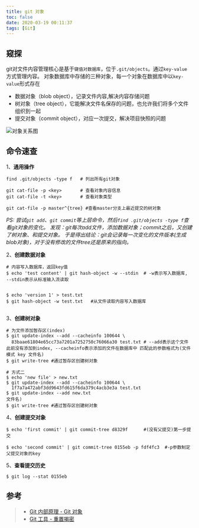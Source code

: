 ```yaml
---
title: git 对象
toc: false
date: 2020-03-19 00:11:37
tags: [Git]
---
```


## 窥探
git对文件内容管理核心是基于`键值对数据库`，位于`.git/objects`。通过`key-value`方式管理内容。
对象数据库中存储的三种对象，每一个对象在数据库中以`key-value`形式存在
- 数据对象（blob object），记录文件内容,解决内容存储问题
- 树对象（tree object），它能解决文件名保存的问题，也允许我们将多个文件组织到一起
- 提交对象（commit object），对应一次提交，解决项目快照的问题

![对象关系图](https://www.git-scm.com/book/en/v2/images/data-model-3.png)



## 命令速查
1、**通用操作**
```
find .git/objects -type f  	# 列出所有git对象

git cat-file -p <key> 		# 查看对象内容信息
git cat-file -t <key> 		# 查看对象类型

git cat-file -p master^{tree} #查看master分支上最近提交的树对象
```
*PS: 尝试`git add`、`git commit`等上层命令，然后`find .git/objects -type f`查看git对象的变化。
发现：git每次add文件，添加数据对象；commit之后，又创建了树对象、和提交对象。
于是得出结论：git会记录每一次变化的文件版本(生成blob对象)，对于没有修改的文件tree还是原来的指向。*


2、**创建数据对象**
```
# 内容写入数据库，返回key值
$ echo 'test content' | git hash-object -w --stdin	# -w表示写入数据库, --stdin表示从标准输入流读取


$ echo 'version 1' > test.txt
$ git hash-object -w test.txt 	#从文件读取内容写入数据库


```

3、**创建树对象**
```
# 为文件添加暂存区(index)
$ git update-index --add --cacheinfo 100644 \
  83baae61804e65cc73a7201a7252750c76066a30 test.txt	# --add表示这个文件此前没有添加到index, --cacheinfo表示添加的文件在数据库中 匹配此的参数格式为(文件模式 key 文件名)
$ git write-tree #通过暂存区创建树对象

# 方式二
$ echo 'new file' > new.txt
$ git update-index --add --cacheinfo 100644 \
  1f7a7a472abf3dd9643fd615f6da379c4acb3e3a test.txt
$ git update-index --add new.txt
文件名)
$ git write-tree #通过暂存区创建树对象
```


4、**创建提交对象**
```
$ echo 'first commit' | git commit-tree d8329f		#(没有父提交)第一步提交

$ echo 'second commit' | git commit-tree 0155eb -p fdf4fc3  #-p参数制定父提交对象的key

```

5、**查看提交历史**
```
$ git log --stat 0155eb
```


## 参考
> - [Git 内部原理 - Git 对象](https://www.git-scm.com/book/zh/v2/Git-%E5%86%85%E9%83%A8%E5%8E%9F%E7%90%86-Git-%E5%AF%B9%E8%B1%A1)
> - [Git 工具 - 重置揭密](https://www.git-scm.com/book/zh/v2/Git-%E5%B7%A5%E5%85%B7-%E9%87%8D%E7%BD%AE%E6%8F%AD%E5%AF%86)